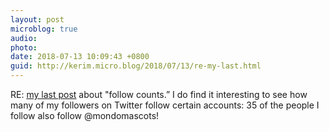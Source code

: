 ```yaml
---
layout: post
microblog: true
audio: 
photo: 
date: 2018-07-13 10:09:43 +0800
guid: http://kerim.micro.blog/2018/07/13/re-my-last.html
---
```

RE: [my last post](https://micro.oxus.net/2018/07/13/an-important-part.html) about "follow counts.” I do find it interesting to see how many of my followers on Twitter follow certain accounts: 35 of the people I follow also follow @mondomascots!
